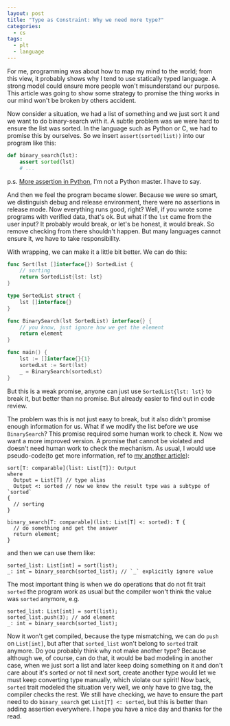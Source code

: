 ```yaml
---
layout: post
title: "Type as Constraint: Why we need more type?"
categories:
  - cs
tags:
  - plt
  - language
---
```


For me, programming was about how to map my mind to the world; from this view, it probably shows why I tend to use statically typed language. A strong model could ensure more people won't misunderstand our purpose. This article was going to show some strategy to promise the thing works in our mind won't be broken by others accident.

Now consider a situation, we had a list of something and we just sort it and we want to do binary-search with it. A subtle problem was we were hard to ensure the list was sorted. In the language such as Python or C, we had to promise this by ourselves. So we insert `assert(sorted(list))` into our program like this:

```python
def binary_search(lst):
    assert sorted(lst)
    # ...
```

p.s. [More assertion in Python](https://www.programiz.com/python-programming/assert-statement), I'm not a Python master. I have to say.

And then we feel the program became slower. Because we were so smart, we distinguish debug and release environment, there were no assertions in release mode. Now everything runs good, right? Well, if you wrote some programs with verified data, that's ok. But what if the `lst` came from the user input? It probably would break, or let's be honest, it would break. So remove checking from there shouldn't happen. But many languages cannot ensure it, we have to take responsibility.

With wrapping, we can make it a little bit better. We can do this:

```go
func Sort(lst []interface{}) SortedList {
	// sorting
	return SortedList{lst: lst}
}

type SortedList struct {
	lst []interface{}
}

func BinarySearch(lst SortedList) interface{} {
	// you know, just ignore how we get the element
	return element
}

func main() {
	lst := []interface{}{1}
	sortedLst := Sort(lst)
	_ = BinarySearch(sortedLst)
}
```

But this is a weak promise, anyone can just use `SortedList{lst: lst}` to break it, but better than no promise. But already easier to find out in code review.

The problem was this is not just easy to break, but it also didn't promise enough information for us. What if we modify the list before we use `BinarySearch`? This promise required some human work to check it. Now we want a more improved version. A promise that cannot be violated and doesn't need human work to check the mechanism. As usual, I would use pseudo-code(to get more information, ref to [my another article](https://dannypsnl.github.io/docs/cs/infinite-type/)):

```
sort[T: comparable](list: List[T]): Output
where
  Output = List[T] // type alias
  Output <: sorted // now we know the result type was a subtype of `sorted`
{
  // sorting
}

binary_search[T: comparable](list: List[T] <: sorted): T {
  // do something and get the answer
  return element;
}
```

and then we can use them like:

```
sorted_list: List[int] = sort(list);
_: int = binary_search(sorted_list); // `_` explicitly ignore value
```

The most important thing is when we do operations that do not fit trait `sorted` the program work as usual but the compiler won't think the value was `sorted` anymore, e.g.

```
sorted_list: List[int] = sort(list);
sorted_list.push(3); // add element
_: int = binary_search(sorted_list);
```

Now it won't get compiled, because the type mismatching, we can do `push` on `List[int]`, but after that `sorted_list` won't belong to `sorted` trait anymore. Do you probably think why not make another type? Because although we, of course, can do that, it would be bad modeling in another case, when we just sort a list and later keep doing something on it and don't care about it's sorted or not til next sort, create another type would let we must keep converting type manually, which violate our spirit! Now back, `sorted` trait modeled the situation very well, we only have to give tag, the compiler checks the rest. We still have checking, we have to ensure the part need to do `binary_search` get `List[T] <: sorted`, but this is better than adding assertion everywhere. I hope you have a nice day and thanks for the read.
